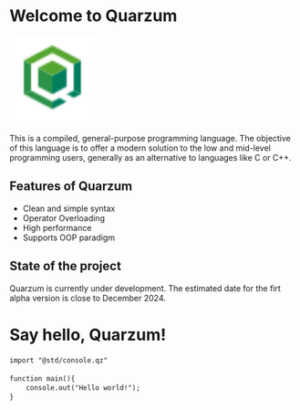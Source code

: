 # Welcome to Quarzum

<img src="./quarzum_logo.svg" width="150">
<br><br>
This is a compiled, general-purpose programming language. The
objective of this language is to offer a modern solution to the
low and mid-level programming users, generally as an alternative to 
languages like C or C++.

## Features of Quarzum

* Clean and simple syntax
* Operator Overloading
* High performance
* Supports OOP paradigm

## State of the project

Quarzum is currently under development. The estimated date for the
firt alpha version is close to December 2024. 

# Say hello, Quarzum!

```
import "@std/console.qz"

function main(){
    console.out("Hello world!");
}

```